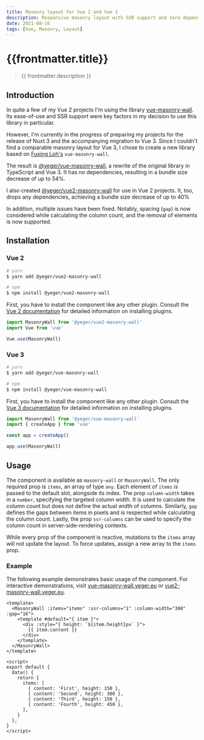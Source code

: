 ```yaml
---
title: Masonry layout for Vue 2 and Vue 3
description: Responsive masonry layout with SSR support and zero dependencies for Vue 2 and Vue 3.
date: 2021-08-16
tags: [Vue, Masonry, Layout]
---
```


# {{frontmatter.title}}

> {{ frontmatter.description }}

## Introduction

In quite a few of my Vue 2 projects I'm using the library [vue-masonry-wall](https://github.com/fuxingloh/vue-masonry-wall).
Its ease-of-use and SSR support were key factors in my decision to use this library in particular.

However, I'm currently in the progress of preparing my projects for the release of Nuxt 3 and the accompanying migration to Vue 3.
Since I couldn't find a comparable masonry layout for Vue 3, I chose to create a new library based on [Fuxing Loh's](https://github.com/fuxingloh) `vue-masonry-wall`.

The result is [@yeger/vue-masonry-wall](https://github.com/DerYeger/vue-masonry-wall), a rewrite of the original library in TypeScript and Vue 3.
It has no dependencies, resulting in a bundle size decrease of up to 54%.

I also created [@yeger/vue2-masonry-wall](https://github.com/DerYeger/vue2-masonry-wall) for use in Vue 2 projects.
It, too, drops any dependencies, achieving a bundle size decrease of up to 40%

In addition, multiple issues have been fixed.
Notably, spacing (`gap`) is now considered while calculating the column count, and the removal of elements is now supported.

## Installation

### Vue 2

```bash
# yarn
$ yarn add @yeger/vue2-masonry-wall

# npm
$ npm install @yeger/vue2-masonry-wall
```

First, you have to install the component like any other plugin.
Consult the [Vue 2 documentation](https://vuejs.org/v2/guide/plugins.html#Using-a-Plugin) for detailed information on installing plugins.

```ts
import MasonryWall from '@yeger/vue2-masonry-wall'
import Vue from 'vue'

Vue.use(MasonryWall)
```

### Vue 3

```bash
# yarn
$ yarn add @yeger/vue-masonry-wall

# npm
$ npm install @yeger/vue-masonry-wall
```

First, you have to install the component like any other plugin.
Consult the [Vue 3 documentation](https://v3.vuejs.org/guide/plugins.html#using-a-plugin) for detailed information on installing plugins.

```ts
import MasonryWall from '@yeger/vue-masonry-wall'
import { createApp } from 'vue'

const app = createApp()

app.use(MasonryWall)
```

## Usage

The component is available as `masonry-wall` or `MasonryWall`.
The only required prop is `items`, an array of type `any`.
Each element of `items` is passed to the default slot, alongside its index.
The prop `column-width` takes in a `number`, specifying the targeted column width.
It is used to calculate the column count but does not define the actual width of columns.
Similarly, `gap` defines the gaps between items in pixels and is respected while calculating the column count.
Lastly, the prop `ssr-columns` can be used to specify the column count in server-side-rendering contexts.

While every prop of the component is reactive, mutations to the `items` array will not update the layout.
To force updates, assign a new array to the `items` prop.

### Example

The following example demonstrates basic usage of the component.
For interactive demonstrations, visit [vue-masonry-wall.yeger.eu](https://vue-masonry-wall.yeger.eu/) or [vue2-masonry-wall.yeger.eu](https://vue2-masonry-wall.yeger.eu/).

```vue
<template>
  <MasonryWall :items="items" :ssr-columns="1" :column-width="300" :gap="16">
    <template #default="{ item }">
      <div :style="{ height: `${item.height}px` }">
        {{ item.content }}
      </div>
    </template>
  </MasonryWall>
</template>

<script>
export default {
  data() {
    return {
      items: [
        { content: 'First', height: 150 },
        { content: 'Second', height: 300 },
        { content: 'Third', height: 150 },
        { content: 'Fourth', height: 450 },
      ],
    }
  },
}
</script>
```

